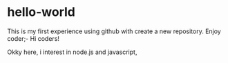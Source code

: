 # hello-world
This is my first experience using github with create a new repository. Enjoy coder;-
Hi coders!

Okky here, i interest in node.js and javascript,
